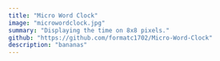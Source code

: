 ```yaml
---
title: "Micro Word Clock"
image: "microwordclock.jpg"
summary: "Displaying the time on 8x8 pixels."
github: "https://github.com/formatc1702/Micro-Word-Clock"
description: "bananas"
---
```

